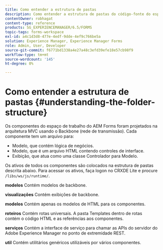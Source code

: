 ```yaml
---
title: Como entender a estrutura de pastas
description: Como entender a estrutura de pastas do código-fonte do espaço de trabalho do AEM Forms para personalizar.
contentOwner: robhagat
content-type: reference
products: SG_EXPERIENCEMANAGER/6.5/FORMS
topic-tags: forms-workspace
exl-id: a4c1d3d8-477e-4edf-9dde-4ef9c766be5a
solution: Experience Manager, Experience Manager Forms
role: Admin, User, Developer
source-git-commit: f6771bd1338a4e27a48c3efd39efe18e57cb98f9
workflow-type: tm+mt
source-wordcount: '145'
ht-degree: 0%

---
```


# Como entender a estrutura de pastas {#understanding-the-folder-structure}

Os componentes do espaço de trabalho do AEM Forms foram projetados na arquitetura MVC usando o Backbone (rede de transmissão). Cada componente tem um arquivo para:

* Modelo, que contém lógica de negócios.
* Modelo, que é um arquivo HTML contendo controles de interface.
* Exibição, que atua como uma classe Controlador para Modelo.

Os ativos de todos os componentes são colocados na estrutura de pastas descrita abaixo. Para acessar os ativos, faça logon no CRXDE Lite e procure `/libs/ws/js/runtime/`.

**modelos** Contém modelos de backbone.

**visualizações** Contém exibições de backbone.

**modelos** Contém apenas os modelos de HTML para os componentes.

**roteiros** Contém rotas universais. A pasta Templates dentro de rotas contém o código HTML e as referências aos componentes.

**serviços** Contém a interface de serviço para chamar as APIs do servidor do Adobe Experience Manager no ponto de extremidade REST.

**util** Contém utilitários genéricos utilizáveis por vários componentes.
